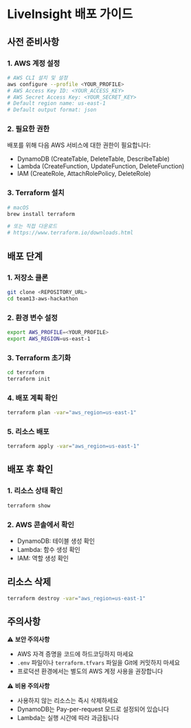 # LiveInsight 배포 가이드

## 사전 준비사항

### 1. AWS 계정 설정
```bash
# AWS CLI 설치 및 설정
aws configure --profile <YOUR_PROFILE>
# AWS Access Key ID: <YOUR_ACCESS_KEY>
# AWS Secret Access Key: <YOUR_SECRET_KEY>
# Default region name: us-east-1
# Default output format: json
```

### 2. 필요한 권한
배포를 위해 다음 AWS 서비스에 대한 권한이 필요합니다:
- DynamoDB (CreateTable, DeleteTable, DescribeTable)
- Lambda (CreateFunction, UpdateFunction, DeleteFunction)
- IAM (CreateRole, AttachRolePolicy, DeleteRole)

### 3. Terraform 설치
```bash
# macOS
brew install terraform

# 또는 직접 다운로드
# https://www.terraform.io/downloads.html
```

## 배포 단계

### 1. 저장소 클론
```bash
git clone <REPOSITORY_URL>
cd team13-aws-hackathon
```

### 2. 환경 변수 설정
```bash
export AWS_PROFILE=<YOUR_PROFILE>
export AWS_REGION=us-east-1
```

### 3. Terraform 초기화
```bash
cd terraform
terraform init
```

### 4. 배포 계획 확인
```bash
terraform plan -var="aws_region=us-east-1"
```

### 5. 리소스 배포
```bash
terraform apply -var="aws_region=us-east-1"
```

## 배포 후 확인

### 1. 리소스 상태 확인
```bash
terraform show
```

### 2. AWS 콘솔에서 확인
- DynamoDB: 테이블 생성 확인
- Lambda: 함수 생성 확인
- IAM: 역할 생성 확인

## 리소스 삭제

```bash
terraform destroy -var="aws_region=us-east-1"
```

## 주의사항

⚠️ **보안 주의사항**
- AWS 자격 증명을 코드에 하드코딩하지 마세요
- `.env` 파일이나 `terraform.tfvars` 파일을 Git에 커밋하지 마세요
- 프로덕션 환경에서는 별도의 AWS 계정 사용을 권장합니다

⚠️ **비용 주의사항**
- 사용하지 않는 리소스는 즉시 삭제하세요
- DynamoDB는 Pay-per-request 모드로 설정되어 있습니다
- Lambda는 실행 시간에 따라 과금됩니다